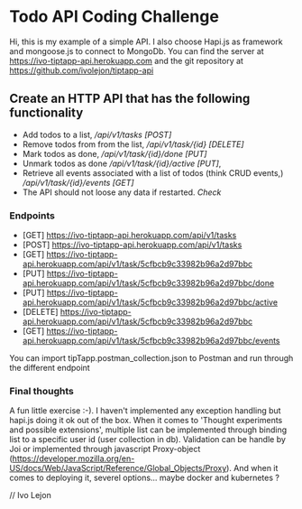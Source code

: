 # Todo API Coding Challenge
Hi, this is my example of a simple API. I also choose Hapi.js as framework and mongoose.js to connect to MongoDb. You can find the server at https://ivo-tiptapp-api.herokuapp.com and the git repository at https://github.com/ivolejon/tiptapp-api

## Create an HTTP API that has the following functionality
- Add todos to a list, */api/v1/tasks [POST]*
- Remove todos from from the list, */api/v1/task/{id} [DELETE]*
- Mark todos as done, */api/v1/task/{id}/done [PUT]*
- Unmark todos as done */api/v1/task/{id}/active [PUT]*,
- Retrieve all events associated with a list of todos (think CRUD events,) */api/v1/task/{id}/events [GET]*
- The API should not loose any data if restarted. *Check*

### Endpoints ###
- [GET] https://ivo-tiptapp-api.herokuapp.com/api/v1/tasks
- [POST] https://ivo-tiptapp-api.herokuapp.com/api/v1/tasks
- [GET] https://ivo-tiptapp-api.herokuapp.com/api/v1/task/5cfbcb9c33982b96a2d97bbc
- [PUT] https://ivo-tiptapp-api.herokuapp.com/api/v1/task/5cfbcb9c33982b96a2d97bbc/done
- [PUT] https://ivo-tiptapp-api.herokuapp.com/api/v1/task/5cfbcb9c33982b96a2d97bbc/active
- [DELETE] https://ivo-tiptapp-api.herokuapp.com/api/v1/task/5cfbcb9c33982b96a2d97bbc
- [GET] https://ivo-tiptapp-api.herokuapp.com/api/v1/task/5cfbcb9c33982b96a2d97bbc/events

You can import tipTapp.postman_collection.json to Postman and run through the different endpoint 

### Final thoughts ###
A fun little exercise :-).
I haven't implemented any exception handling but hapi.js doing it ok out of the box.
When it comes to 'Thought experiments and possible extensions', multiple list can be implemented through binding list to a specific user id (user collection in db). Validation can be handle by Joi or implemented through javascript Proxy-object (https://developer.mozilla.org/en-US/docs/Web/JavaScript/Reference/Global_Objects/Proxy). And when it comes to deploying it, severel options... maybe docker and kubernetes ?

// Ivo Lejon



